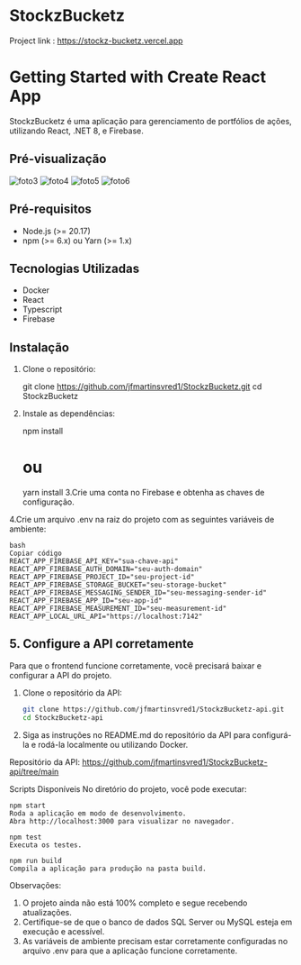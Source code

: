 # StockzBucketz
Project link : https://stockz-bucketz.vercel.app

# Getting Started with Create React App

StockzBucketz é uma aplicação para gerenciamento de portfólios de ações, utilizando React, .NET 8, e Firebase.

## Pré-visualização

![foto3](https://github.com/user-attachments/assets/d57606a9-a96c-478d-9129-2d0416fe4720)
![foto4](https://github.com/user-attachments/assets/467f3b74-360e-4db9-b4f3-51d460f1fcc9)
![foto5](https://github.com/user-attachments/assets/45af868b-2a88-4e57-bfef-3b8d18a3ee82)
![foto6](https://github.com/user-attachments/assets/35a15cd2-362f-43fd-8a57-ca82a712f4b9)


## Pré-requisitos

- Node.js (>= 20.17)
- npm (>= 6.x) ou Yarn (>= 1.x)

## Tecnologias Utilizadas
 - Docker
 - React
 - Typescript
 - Firebase

## Instalação

1. Clone o repositório:

   git clone https://github.com/jfmartinsvred1/StockzBucketz.git
   cd StockzBucketz
2. Instale as dependências:

   npm install
   # ou
   yarn install
3.Crie uma conta no Firebase e obtenha as chaves de configuração.

4.Crie um arquivo .env na raiz do projeto com as seguintes variáveis de ambiente:

    bash
    Copiar código
    REACT_APP_FIREBASE_API_KEY="sua-chave-api"
    REACT_APP_FIREBASE_AUTH_DOMAIN="seu-auth-domain"
    REACT_APP_FIREBASE_PROJECT_ID="seu-project-id"
    REACT_APP_FIREBASE_STORAGE_BUCKET="seu-storage-bucket"
    REACT_APP_FIREBASE_MESSAGING_SENDER_ID="seu-messaging-sender-id"
    REACT_APP_FIREBASE_APP_ID="seu-app-id"
    REACT_APP_FIREBASE_MEASUREMENT_ID="seu-measurement-id"
    REACT_APP_LOCAL_URL_API="https://localhost:7142"
## 5. Configure a API corretamente

Para que o frontend funcione corretamente, você precisará baixar e configurar a API do projeto.

1. Clone o repositório da API:

   ```bash
   git clone https://github.com/jfmartinsvred1/StockzBucketz-api.git
   cd StockzBucketz-api
2. Siga as instruções no README.md do repositório da API para configurá-la e rodá-la localmente ou utilizando Docker.

Repositório da API:
https://github.com/jfmartinsvred1/StockzBucketz-api/tree/main

    
Scripts Disponíveis
  No diretório do projeto, você pode executar:

    npm start
    Roda a aplicação em modo de desenvolvimento.
    Abra http://localhost:3000 para visualizar no navegador.

    npm test
    Executa os testes.

    npm run build
    Compila a aplicação para produção na pasta build.

Observações:

1. O projeto ainda não está 100% completo e segue recebendo atualizações.
2. Certifique-se de que o banco de dados SQL Server ou MySQL esteja em execução e acessível.
3. As variáveis de ambiente precisam estar corretamente configuradas no arquivo .env para que a aplicação funcione corretamente.

